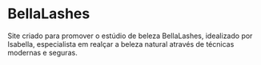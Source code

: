 # BellaLashes
Site criado para promover o estúdio de beleza BellaLashes, idealizado por Isabella, especialista em realçar a beleza natural através de técnicas modernas e seguras.
